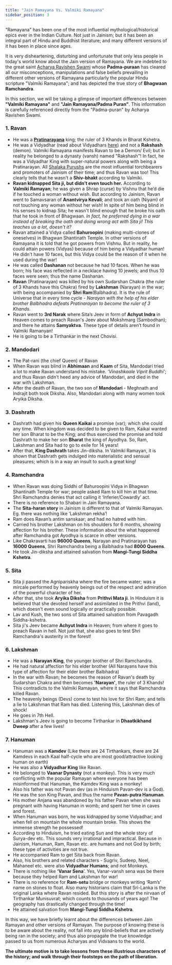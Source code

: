 ```yaml
---
title: "Jain Ramayana Vs. Valmiki Ramayana"
sidebar_position: 3
---
```


"Ramayana" has been one of the most influential mythological/historical epics ever in the Indian Culture. Not just in Jainism; but it has been an integral part of Hindu and Buddhist literature; and many different versions of it has been in place since ages.

It is very disheartening, disturbing and unfortunate that only less people in today's world know about the Jain version of Ramayana. We are indebted to the great saint [Acharya Ravishen Swami](./../Biographies//Acharyas/Acharya_Ravishen_Swami.md) whose **Padma-puraan** has cleared all our misconceptions, manipulations and false beliefs prevailing in different other versions of Ramayana particularly the popular Hindu scripture "Valmiki Ramayana"; and has depicted the true story of **Bhagwaan Ramchandra**.

In this section, we will be taking a glimpse of important differences between **"Valmiki Ramayana"** and **"Jain Ramayana/Padma Puran"**. This information is carefully referenced directly from the "Padma-puran" by Acharya Ravishen Swami.

### 1. Ravan
- He was a [**Pratinarayana**](./Shalaka%20Purush/Balbhadra_Narayan_PratiNarayan.md) king; the ruler of 3 Khands in Bharat Kshetra.
- He was a Vidyadhar (read about Vidyadhars [here](./64%20Riddhis/Riddhi_vs_Vidya.md)) and not a **Rakshash** (demon). Valmiki Ramayana manifests Ravan to be a Demon/ Evil; but in reality he belonged to a dynasty (vansh) named "Rakshash"! In fact, he was a Vidyadhar King with super-natural powers along with being a Pratinarayan. All [Shalaka Purushs](./Shalaka%20Purush/Introduction.md) are the most influential torchbearers and promoters of Jainism of their time; and thus Ravan was too! This clearly tells that he wasn't a **Shiv-bhakt** according to Valmiki.
- **Ravan kidnapped Sita ji, but didn’t even touch her.** According to **Valmiki Ramayan**; he was given a Shrap (curse) by Vishnu that he’d die if he touched a woman without wish. But according to Jainism, Ravan went to Samavsaran of **Anantvirya Kevali**; and took an oath (Niyam) of not touching any woman without her wish! In spite of him being blind in his senses to kidnap Sita; he wasn't blind enough that he broke his oath that he took in front of Bhagwaan. *In fact, he preferred dying in a war instead of breaking the oath and doing wrong act with Sita ji! This teaches us a lot, doesn't it?*
- Ravan attained a Vidya called **Bahuroopini** (making multi-clones of oneselves) in Bhagwan Shantinath Temple. In other versions of Ramayana it is told that he got powers from Vishnu. But in reality, he could attain powers (Vidyas) because of him being a Vidyadhar human! He didn't have 10 faces, but this Vidya could be the reason of it when he used during the war!
- He was called **Dashanan** not because he had 10 faces. When he was born; his face was reflected in a necklace having 10 jewels; and thus 10 faces were seen; thus the name Dashanan.
-  **Ravan** (Pratinarayan) was killed by his own Sudarshan Chakra (the ruler of 3 Khands have this Chakra) fired by **Lakshman** (Narayan) in the war; with being accompanied by **Shri Ram**(Balbhadra). It is the rule of Universe that in every time cycle -  *Narayan with the help of his elder brother Balbhadra defeats Pratinarayan to become the ruler of 3 Khands*.
-  Ravan went to **3rd Narak** where Sita’s Jeev in form of **Achyut Indra** in Heaven comes to preach Ravan's Jeev about Mokshmarg (Sambodhan); and there he attains **Samyaktva**. These type of details aren’t found in Valmiki Ramanyan!
- He is going to be a Tirthankar in the next Chovisi.

### 2. Mandodari
- The Pat-rani (the chief Queen) of Ravan
- When Ravan was blind in **Abhimaan** and **Kaam** of Sita, Mandodari tried a lot to make Ravan understand his mistake. *‘Vinashkaale Viprit Buddhi’*; and thus Ravan didn’t heed any advice of Mandodari, and died in the war with Lakshman.
- After the death of Ravan, the two son of **Mandodari** - Meghnath and Indrajit both took Diksha. Also, Mandodari along with many women took Aryika Diksha.

### 3. Dashrath
- Dashrath had given his **Queen Kaikai** a promise (var); which she could any time. When kingdom was decided to be given to Ram, Kaikai wanted her son Bharat to be the King; and thus exercised the promise and told Dashrath to make her son **Bharat** the king of Ayodhya. So, Ram, Lakshman and Sita had to go to exile for 14 years! 
- After that, **King Dashrath** takes Jin-diksha. In Valmiki Ramayan, it is shown that Dashrath gets indulged into materialistic and sensual pleasures; which is in a way an insult to such a great king!

### 4. Ramchandra

- When Ravan was doing Siddhi of Bahuroopini Vidya in Bhagwan Shantinath Temple for war; people asked Ram to kill him at that time. Shri Ramchandra denies that act calling it ‘Inferier/Cowardly’ act. 
- There is no reference to Shabari in Jain Ramayana.
- The **Sita-haran story** in Jainism is different to that of Valmiki Ramayan. Eg. there was nothing like ‘Lakshman rekha’! 
- Ram does Ravan’s antim sanskaar; and had no hatred with him.
- Carried his brother Lakshman on his shoulders for 6 months, showing affection for his brother. These information about the what happened after Ramchandra got Ayodhya is scarce in other versions.
- Like Chakravarti has **96000 Queens**, Narayan and Pratinarayan has **16000 Queens**, Shri Ramchandra being a Balbhadra had **8000 Queens**.
- He took Jin-diksha and attained salvation from **Mangi-Tungi Siddha Kshetra**.

### 5. Sita

- Sita ji passed the Agnipariskha where the fire became water; was a mircale performed by heavenly beings out of the respect and admiration of the powerful character of her.
- After that, she took **Aryika Diksha** from **Prithvi Mata ji**. In Hinduism it is believed that she devoted herself and assimilated in the Prithvi (land), which doesn't even sound logically or practically possible.
- Lav and Kush, the two sons of Sita attained salvation from Pavagadh Siddha-kshetra.
- Sita ji's Jeev became **Achyut Indra** in Heaven; from where it goes to preach Ravan in hell. Not just that, she also goes to test Shri Ramchandra's austerity in the forest!

### 6. Lakshman

- He was a **Narayan King**, the younger brother of Shri Ramchandra. 
- He had natural affection for his elder brother (All Narayans have this type of affection for their elder brother Balbhadra)
- In the war with Ravan; he becomes the reason of Ravan's death by Sudarshan Chakra and then becomes **'Narayan'**, the ruler of 3 Khands! This contradicts to the Valmiki Ramayan, where it says that Ramchandra killed Ravan.
- The heavenly beings (Devs) come to test his love for Shri Ram; and tells a lie to Lakshman that Ram has died. Listening this, Lakshman dies of shock!
- He goes in 7th Hell.
- Lakshman's Jeev is going to become Tirthankar in **Dhaatkikhand Dweep** after a few lives!

### 7. Hanuman
- Hanuman was a **Kamdev** (Like there are 24 Tirthankars, there are 24 Kamdevs in each Kaal half-cycle who are most good/attractive looking human on earth)
- He was also a **Vidyadhar King** like Ravan.
- He belonged to **Vaanar Dynasty** (not a monkey). This is very much conflicting with the popular Ramayan where everyone has been misinformed that Hanuman, the Kamdev King was a monkey!  
- Also his father was not Pavan dev (as in Hinduism Pavan-dev is a God). He was the son King Pavan, and thus the name **Pavan-putra Hanuman**.
- His mother Anjana was abandoned by his father Pavan when she was pregnant with having Hanuman in womb; and spent her time in caves and forest.
- When Hanuman was born, he was kidnapped by some Vidyadhar; and when fell on mountain the whole mountain broke. This shows the immense strength he possessed!
- According to Hinduism, he tried eating Sun and the whole story of Surya-dev etc. This sounds very irrational and impractical. Because in Jainism, Hanuman, Ram, Ravan etc. are humans and not God by birth; these type of activities are not true.
- He accompanied Ram to get Sita back from Ravan.
- Also, his brothers and related characters - Sugriv, Sudeep, Neel, Mahaneel etc. were also **Vidyadhar Humans**; and not Monkeys. 
- There is nothing like **‘Vanar Sena**’. Yes, Vanar-vansh sena was be there because they helped Ram and Lakshman for war!
- There is no reference for **Ram-setu** bridge or monkeys writing ‘Ram’s’ name on stones to float. Also many historians claim that Sri-Lanka is the original Lanka where Ravan resided. But this story is after the nirvaan of Tirthankar Munisuvrat; which counts to thousands of years ago! The geography has drastically changed through the time!
- He attained salvation from **Mangi-Tungi Siddha Kshetra**.


In this way, we have briefly learnt about the differences between Jain Ramayan and other versions of Ramayan. The purpose of knowing these is to be aware about the reality, not fall into any blind-beliefs that are actively being ran in the society; and thus also propagate the true knowledge passed to us from numerous Acharyas and Vidvaans to the world. 

**The ultimate motive is to take lessons from these illustrious characters of the history; and walk through their footsteps on the path of liberation.**








